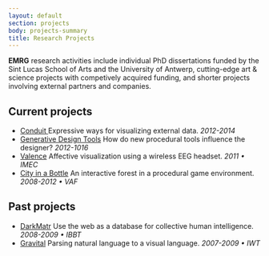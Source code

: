 ```yaml
---
layout: default
section: projects
body: projects-summary
title: Research Projects
---
```

**EMRG** research activities include individual PhD dissertations funded by the Sint Lucas School of Arts and the University of Antwerp, cutting-edge art &amp; science projects with competively acquired funding, and shorter projects involving external partners and companies.

Current projects
----------------

* [Conduit ](conduit.html) Expressive ways for visualizing external data. _2012-2014_
* [Generative Design Tools](impact-of-generative-design-tools.html) How do new procedural tools influence the designer? _2012-1016_
* [Valence](valence.html) Affective visualization using a wireless EEG headset. _2011 • IMEC_
* [City in a Bottle](city-in-a-bottle.html) An interactive forest in a procedural game environment. _2008-2012 • VAF_

Past projects
-------------
* [DarkMatr](darkmatr.html) Use the web as a database for collective human intelligence. _2008-2009 • IBBT_
* [Gravital](gravital.html) Parsing natural language to a visual language. _2007-2009 • IWT_